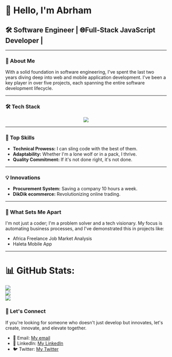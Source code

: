 <h1>👋 Hello, I'm Abrham</h1>

<h2>🛠 Software Engineer | 🌐Full-Stack JavaScript Developer | </h2>

<hr>

<h3>🌱 About Me</h3>
<p>With a solid foundation in software engineering, I've spent the last two years diving deep into web and mobile application development. I've been a key player in over five projects, each spanning the entire software development lifecycle.</p>

<hr>

<h3>🛠️ Tech Stack</h3>
<p align="center">
  <a href="https://skillicons.dev">
    <img src="https://skillicons.dev/icons?i=js,react,nextjs,tailwind,nodejs,py,git,mongodb,mysql,postgres,prisma,figma,aws,gcp,azure" />
  </a>
</p>

<hr>

<h3>🎯 Top Skills</h3>
<ul>
  <li><strong>Technical Prowess:</strong> I can sling code with the best of them.</li>
  <li><strong>Adaptability:</strong> Whether I'm a lone wolf or in a pack, I thrive.</li>
  <li><strong>Quality Commitment:</strong> If it's not done right, it's not done.</li>
</ul>

<hr>

<h3>💡 Innovations</h3>
<ul>
  <li><strong>Procurement System:</strong> Saving a company 10 hours a week.</li>
  <li><strong>DikDik ecommerce:</strong> Revolutionizing online trading.</li>
</ul>

<hr>

<h3>🚀 What Sets Me Apart</h3>
<p>I'm not just a coder; I'm a problem solver and a tech visionary. My focus is automating business processes, and I've demonstrated this in projects like:</p>
<ul>
  <li>Africa Freelance Job Market Analysis</li>
  <li>Haleta Mobile App</li>
</ul>

<hr>

# 📊 GitHub Stats:
![](https://github-readme-stats.vercel.app/api?username=Zabrsh&theme=dark&hide_border=false&include_all_commits=false&count_private=false)<br/>
![](https://github-readme-streak-stats.herokuapp.com/?user=Zabrsh&theme=dark&hide_border=false)<br/>
![](https://github-readme-stats.vercel.app/api/top-langs/?username=Zabrsh&theme=dark&hide_border=false&include_all_commits=false&count_private=false&layout=compact)


<h3>🤝 Let's Connect</h3>
<p>If you're looking for someone who doesn't just develop but innovates, let's create, innovate, and elevate together.</p>
<ul>
  <li>📧 Email: <a href="mailto:abrsh5y4@gmail.com">My email</a></li>
  <li>💼 LinkedIn: <a href="https://www.linkedin.com/in/abrham-tadesse-010139182/">My LinkedIn</a></li>
  <li>🐦 Twitter: <a href="https://twitter.com/Abrham1T">My Twitter</a></li>
</ul>
